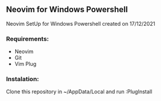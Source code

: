 ## Neovim for Windows Powershell

Neovim SetUp for Windows Powershell created on 17/12/2021

### Requirements:

- Neovim
- Git
- Vim Plug

### Instalation:

Clone this repository in ~/AppData/Local and run :PlugInstall

